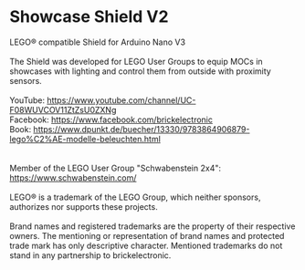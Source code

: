 # Showcase Shield V2
LEGO® compatible Shield for Arduino Nano V3
<br><br>
The Shield was developed for LEGO User Groups to equip MOCs in showcases with lighting and control them from outside with proximity sensors.
<br><br>
YouTube: https://www.youtube.com/channel/UC-F08WUVCOV11ZtZsU0ZXNg<br>
Facebook: https://www.facebook.com/brickelectronic<br>
Book: https://www.dpunkt.de/buecher/13330/9783864906879-lego%C2%AE-modelle-beleuchten.html<br>
<br><br>
Member of the LEGO User Group "Schwabenstein 2x4": https://www.schwabenstein.com/
<br><br>
LEGO® is a trademark of the LEGO Group, which neither sponsors, authorizes nor supports these projects.
<br><br>
Brand names and registered trademarks are the property of their respective owners. The mentioning or representation of brand names
and protected trade mark has only descriptive character. Mentioned trademarks do not stand in any partnership 
to brickelectronic.
